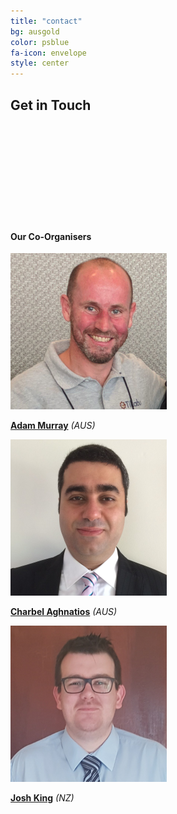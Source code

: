 ```yaml
---
title: "contact"
bg: ausgold
color: psblue
fa-icon: envelope
style: center
---
```


## Get in Touch

<a target="_blank" href="https://www.meetup.com/ANZ-PowerShell-UserGroup"><span class="fa fa-meetup" style="font-size:100px"></span></a>&nbsp;&nbsp;&nbsp;
<a target="_blank" href="https://twitter.com/ANZPSUG"><span class="fa fa-twitter" style="font-size:100px"></span></a>&nbsp;&nbsp;&nbsp;
<a target="_blank" href="https://www.youtube.com/channel/UClRQsf19txno-C6GeJnLsew"><span class="fa fa-youtube" style="font-size:100px"></span></a>

&nbsp;
&nbsp;

#### Our Co-Organisers

<a target="_blank" href="https://twitter.com/muzzar78"><img src='/img/adam.png' /></a>

<a target="_blank" href="https://twitter.com/muzzar78">**Adam Murray**</a> *(AUS)*


<a target="_blank" href="https://twitter.com/Charbs_Security"><img src='/img/charbs.png' /></a>

<a target="_blank" href="https://twitter.com/Charbs_Security">**Charbel Aghnatios**</a> *(AUS)*


<a target="_blank" href="https://twitter.com/WindosNZ"><img src='/img/josh.png' /></a>

<a target="_blank" href="https://twitter.com/WindosNZ">**Josh King**</a> *(NZ)*